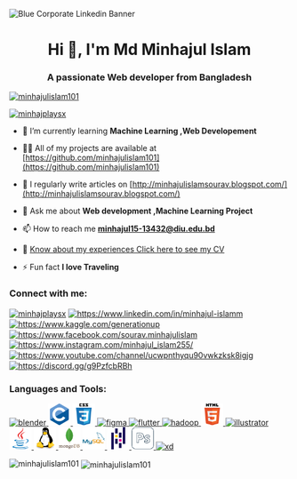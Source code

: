![Blue Corporate Linkedin Banner](https://github.com/minhajulislam101/minhajulislam101/assets/62748402/54301cc2-f84a-4e2a-a016-ec116d4aac88)


<h1 align="center">Hi 👋, I'm Md Minhajul Islam</h1>
<h3 align="center">A passionate Web developer from Bangladesh</h3>


<p align="left"> <a href="https://github.com/ryo-ma/github-profile-trophy"><img src="https://github-profile-trophy.vercel.app/?username=minhajulislam101" alt="minhajulislam101" /></a> </p>

<p align="left"> <a href="https://twitter.com/minhajplaysx" target="blank"><img src="https://img.shields.io/twitter/follow/minhajplaysx?logo=twitter&style=for-the-badge" alt="minhajplaysx" /></a> </p>

- 🌱 I’m currently learning **Machine Learning ,Web Developement**

- 👨‍💻 All of my projects are available at [https://github.com/minhajulislam101](https://github.com/minhajulislam101)

- 📝 I regularly write articles on [http://minhajulislamsourav.blogspot.com/](http://minhajulislamsourav.blogspot.com/)

- 💬 Ask me about **Web development ,Machine Learning Project**

- 📫 How to reach me **minhajul15-13432@diu.edu.bd**

- 📄 [Know about my experiences Click here to see my CV](https://drive.google.com/file/d/1QoyqfN_QiYPaLFwj-5aXXul47ouoowLp/view?usp=sharing)


- ⚡ Fun fact **I love Traveling**

<h3 align="left">Connect with me:</h3>
<p align="left">
<a href="https://twitter.com/minhajplaysx" target="blank"><img align="center" src="https://raw.githubusercontent.com/rahuldkjain/github-profile-readme-generator/master/src/images/icons/Social/twitter.svg" alt="minhajplaysx" height="30" width="40" /></a>
<a href="https://linkedin.com/in/https://www.linkedin.com/in/minhajul-islamm" target="blank"><img align="center" src="https://raw.githubusercontent.com/rahuldkjain/github-profile-readme-generator/master/src/images/icons/Social/linked-in-alt.svg" alt="https://www.linkedin.com/in/minhajul-islamm" height="30" width="40" /></a>
<a href="https://kaggle.com/https://www.kaggle.com/generationup" target="blank"><img align="center" src="https://raw.githubusercontent.com/rahuldkjain/github-profile-readme-generator/master/src/images/icons/Social/kaggle.svg" alt="https://www.kaggle.com/generationup" height="30" width="40" /></a>
<a href="https://fb.com/https://www.facebook.com/sourav.minhajulislam" target="blank"><img align="center" src="https://raw.githubusercontent.com/rahuldkjain/github-profile-readme-generator/master/src/images/icons/Social/facebook.svg" alt="https://www.facebook.com/sourav.minhajulislam" height="30" width="40" /></a>
<a href="https://instagram.com/https://www.instagram.com/minhajul_islam255/" target="blank"><img align="center" src="https://raw.githubusercontent.com/rahuldkjain/github-profile-readme-generator/master/src/images/icons/Social/instagram.svg" alt="https://www.instagram.com/minhajul_islam255/" height="30" width="40" /></a>
<a href="https://www.youtube.com/c/https://www.youtube.com/channel/ucwpnthyqu90vwkzksk8igjg" target="blank"><img align="center" src="https://raw.githubusercontent.com/rahuldkjain/github-profile-readme-generator/master/src/images/icons/Social/youtube.svg" alt="https://www.youtube.com/channel/ucwpnthyqu90vwkzksk8igjg" height="30" width="40" /></a>
<a href="https://discord.gg/https://discord.gg/g9PzfcbRBh" target="blank"><img align="center" src="https://raw.githubusercontent.com/rahuldkjain/github-profile-readme-generator/master/src/images/icons/Social/discord.svg" alt="https://discord.gg/g9PzfcbRBh" height="30" width="40" /></a>
</p>

<h3 align="left">Languages and Tools:</h3>
<p align="left"> <a href="https://www.blender.org/" target="_blank" rel="noreferrer"> <img src="https://download.blender.org/branding/community/blender_community_badge_white.svg" alt="blender" width="40" height="40"/> </a> <a href="https://www.cprogramming.com/" target="_blank" rel="noreferrer"> <img src="https://raw.githubusercontent.com/devicons/devicon/master/icons/c/c-original.svg" alt="c" width="40" height="40"/> </a> <a href="https://www.w3schools.com/css/" target="_blank" rel="noreferrer"> <img src="https://raw.githubusercontent.com/devicons/devicon/master/icons/css3/css3-original-wordmark.svg" alt="css3" width="40" height="40"/> </a> <a href="https://www.figma.com/" target="_blank" rel="noreferrer"> <img src="https://www.vectorlogo.zone/logos/figma/figma-icon.svg" alt="figma" width="40" height="40"/> </a> <a href="https://flutter.dev" target="_blank" rel="noreferrer"> <img src="https://www.vectorlogo.zone/logos/flutterio/flutterio-icon.svg" alt="flutter" width="40" height="40"/> </a> <a href="https://hadoop.apache.org/" target="_blank" rel="noreferrer"> <img src="https://www.vectorlogo.zone/logos/apache_hadoop/apache_hadoop-icon.svg" alt="hadoop" width="40" height="40"/> </a> <a href="https://www.w3.org/html/" target="_blank" rel="noreferrer"> <img src="https://raw.githubusercontent.com/devicons/devicon/master/icons/html5/html5-original-wordmark.svg" alt="html5" width="40" height="40"/> </a> <a href="https://www.adobe.com/in/products/illustrator.html" target="_blank" rel="noreferrer"> <img src="https://www.vectorlogo.zone/logos/adobe_illustrator/adobe_illustrator-icon.svg" alt="illustrator" width="40" height="40"/> </a> <a href="https://www.java.com" target="_blank" rel="noreferrer"> <img src="https://raw.githubusercontent.com/devicons/devicon/master/icons/java/java-original.svg" alt="java" width="40" height="40"/> </a> <a href="https://www.linux.org/" target="_blank" rel="noreferrer"> <img src="https://raw.githubusercontent.com/devicons/devicon/master/icons/linux/linux-original.svg" alt="linux" width="40" height="40"/> </a> <a href="https://www.mongodb.com/" target="_blank" rel="noreferrer"> <img src="https://raw.githubusercontent.com/devicons/devicon/master/icons/mongodb/mongodb-original-wordmark.svg" alt="mongodb" width="40" height="40"/> </a> <a href="https://www.mysql.com/" target="_blank" rel="noreferrer"> <img src="https://raw.githubusercontent.com/devicons/devicon/master/icons/mysql/mysql-original-wordmark.svg" alt="mysql" width="40" height="40"/> </a> <a href="https://pandas.pydata.org/" target="_blank" rel="noreferrer"> <img src="https://raw.githubusercontent.com/devicons/devicon/2ae2a900d2f041da66e950e4d48052658d850630/icons/pandas/pandas-original.svg" alt="pandas" width="40" height="40"/> </a> <a href="https://www.photoshop.com/en" target="_blank" rel="noreferrer"> <img src="https://raw.githubusercontent.com/devicons/devicon/master/icons/photoshop/photoshop-line.svg" alt="photoshop" width="40" height="40"/> </a> <a href="https://www.adobe.com/products/xd.html" target="_blank" rel="noreferrer"> <img src="https://cdn.worldvectorlogo.com/logos/adobe-xd.svg" alt="xd" width="40" height="40"/> </a> </p>

<p><img align="left" src="https://github-readme-stats.vercel.app/api/top-langs?username=minhajulislam101&show_icons=true&locale=en&layout=compact" alt="minhajulislam101" /></p>

<p>&nbsp;<img align="center" src="https://github-readme-stats.vercel.app/api?username=minhajulislam101&show_icons=true&locale=en" alt="minhajulislam101" /></p>

